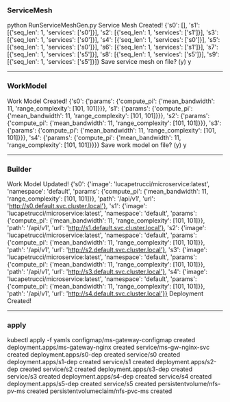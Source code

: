 ### ServiceMesh
python RunServiceMeshGen.py
Service Mesh Created!
{'s0': [],
 's1': [{'seq_len': 1, 'services': ['s0']}],
 's2': [{'seq_len': 1, 'services': ['s1']}],
 's3': [{'seq_len': 1, 'services': ['s0']}],
 's4': [{'seq_len': 1, 'services': ['s0']}],
 's5': [{'seq_len': 1, 'services': ['s0']}],
 's6': [{'seq_len': 1, 'services': ['s1']}],
 's7': [{'seq_len': 1, 'services': ['s5']}],
 's8': [{'seq_len': 1, 'services': ['s5']}],
 's9': [{'seq_len': 1, 'services': ['s5']}]}
Save service mesh on file? (y) y

******
### WorkModel

Work Model Created!
{'s0': {'params': {'compute_pi': {'mean_bandwidth': 11,
                                  'range_complexity': [101, 101]}}},
 's1': {'params': {'compute_pi': {'mean_bandwidth': 11,
                                  'range_complexity': [101, 101]}}},
 's2': {'params': {'compute_pi': {'mean_bandwidth': 11,
                                  'range_complexity': [101, 101]}}},
 's3': {'params': {'compute_pi': {'mean_bandwidth': 11,
                                  'range_complexity': [101, 101]}}},
 's4': {'params': {'compute_pi': {'mean_bandwidth': 11,
                                  'range_complexity': [101, 101]}}}}
Save work model on file? (y) y


*******
### Builder

Work Model Updated!
{'s0': {'image': 'lucapetrucci/microservice:latest',
        'namespace': 'default',
        'params': {'compute_pi': {'mean_bandwidth': 11,
                                  'range_complexity': [101, 101]}},
        'path': '/api/v1',
        'url': 'http://s0.default.svc.cluster.local'},
 's1': {'image': 'lucapetrucci/microservice:latest',
        'namespace': 'default',
        'params': {'compute_pi': {'mean_bandwidth': 11,
                                  'range_complexity': [101, 101]}},
        'path': '/api/v1',
        'url': 'http://s1.default.svc.cluster.local'},
 's2': {'image': 'lucapetrucci/microservice:latest',
        'namespace': 'default',
        'params': {'compute_pi': {'mean_bandwidth': 11,
                                  'range_complexity': [101, 101]}},
        'path': '/api/v1',
        'url': 'http://s2.default.svc.cluster.local'},
 's3': {'image': 'lucapetrucci/microservice:latest',
        'namespace': 'default',
        'params': {'compute_pi': {'mean_bandwidth': 11,
                                  'range_complexity': [101, 101]}},
        'path': '/api/v1',
        'url': 'http://s3.default.svc.cluster.local'},
 's4': {'image': 'lucapetrucci/microservice:latest',
        'namespace': 'default',
        'params': {'compute_pi': {'mean_bandwidth': 11,
                                  'range_complexity': [101, 101]}},
        'path': '/api/v1',
        'url': 'http://s4.default.svc.cluster.local'}}
Deployment Created!

******** 
### apply
kubectl apply -f yamls
configmap/ms-gateway-configmap created
deployment.apps/ms-gateway-nginx created
service/ms-gw-nginx-svc created
deployment.apps/s0-dep created
service/s0 created
deployment.apps/s1-dep created
service/s1 created
deployment.apps/s2-dep created
service/s2 created
deployment.apps/s3-dep created
service/s3 created
deployment.apps/s4-dep created
service/s4 created
deployment.apps/s5-dep created
service/s5 created
persistentvolume/nfs-pv-ms created
persistentvolumeclaim/nfs-pvc-ms created

